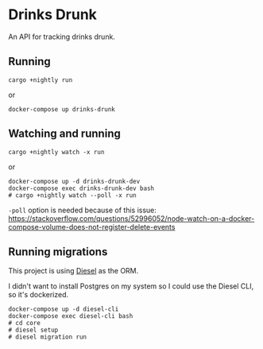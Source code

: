 # Drinks Drunk

An API for tracking drinks drunk.

## Running

```
cargo +nightly run
```

or

```
docker-compose up drinks-drunk
```

## Watching and running

```
cargo +nightly watch -x run
```

or

```
docker-compose up -d drinks-drunk-dev
docker-compose exec drinks-drunk-dev bash
# cargo +nightly watch --poll -x run
```

`-poll` option is needed because of this issue: https://stackoverflow.com/questions/52996052/node-watch-on-a-docker-compose-volume-does-not-register-delete-events

## Running migrations

This project is using [Diesel](http://diesel.rs/) as the ORM.

I didn't want to install Postgres on my system so I could use the Diesel CLI, so it's dockerized.

```
docker-compose up -d diesel-cli
docker-compose exec diesel-cli bash
# cd core
# diesel setup
# diesel migration run
```
